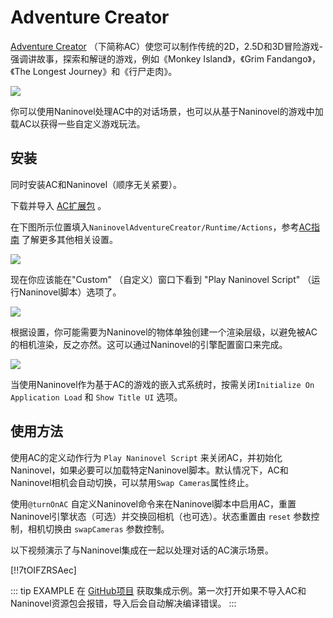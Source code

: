 ﻿# Adventure Creator

[Adventure Creator](https://www.adventurecreator.org/) （下简称AC）使您可以制作传统的2D，2.5D和3D冒险游戏-强调讲故事，探索和解谜的游戏，例如《Monkey Island》，《Grim Fandango》，《The Longest Journey》和《行尸走肉》。

![](https://i.gyazo.com/74a12fa535198cb26a87a5037b15a988.jpg)

你可以使用Naninovel处理AC中的对话场景，也可以从基于Naninovel的游戏中加载AC以获得一些自定义游戏玩法。

## 安装

同时安装AC和Naninovel（顺序无关紧要）。

下载并导入 [AC扩展包](https://github.com/Naninovel/AdventureCreator/raw/master/NaninovelAdventureCreator.unitypackage) 。

在下图所示位置填入`NaninovelAdventureCreator/Runtime/Actions`，参考[AC指南](https://www.adventurecreator.org/tutorials/writing-custom-action) 了解更多其他相关设置。

![](https://i.gyazo.com/59a162751411ec60a7cf5ad89e9a66ec.png)

现在你应该能在"Custom" （自定义）窗口下看到 "Play Naninovel Script" （运行Naninovel脚本）选项了。

![](https://i.gyazo.com/faf33afa1df8ff98ea04ef9cf1a44f8f.png)

根据设置，你可能需要为Naninovel的物体单独创建一个渲染层级，以避免被AC的相机渲染，反之亦然。这可以通过Naninovel的引擎配置窗口来完成。

![](https://i.gyazo.com/ed765928c0420ec2b1e26d6bf4a66e6c.png)

当使用Naninovel作为基于AC的游戏的嵌入式系统时，按需关闭`Initialize On Application Load` 和  `Show Title UI` 选项。

## 使用方法

使用AC的定义动作行为 `Play Naninovel Script` 来关闭AC，并初始化Naninovel，如果必要可以加载特定Naninovel脚本。默认情况下，AC和Naninovel相机会自动切换，可以禁用`Swap Cameras`属性终止。

使用`@turnOnAC` 自定义Naninovel命令来在Naninovel脚本中启用AC，重置Naninovel引擎状态（可选）并交换回相机（也可选）。状态重置由 `reset` 参数控制，相机切换由 `swapCameras` 参数控制。

以下视频演示了与Naninovel集成在一起以处理对话的AC演示场景。

[!!7tOIFZRSAec]

::: tip EXAMPLE
在 [GitHub项目](https://github.com/Naninovel/AdventureCreator) 获取集成示例。第一次打开如果不导入AC和Naninovel资源包会报错，导入后会自动解决编译错误。
:::
